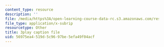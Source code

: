 ```yaml
---
content_type: resource
description: ''
file: /media/https%3A/open-learning-course-data-rc.s3.amazonaws.com/res-6-012-introduction-to-probability-spring-2018/56975ea4519d5c9697be5efa49f04acf_Kycmb2IwV-Y.vtt
file_type: application/x-subrip
resourcetype: Other
title: 3play caption file
uid: 56975ea4-519d-5c96-97be-5efa49f04acf
---
```

